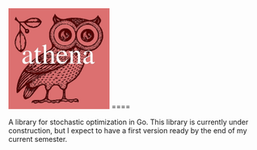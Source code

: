 <img src="https://github.com/dtnewman/athena/blob/master/Logo2.jpg?raw=true" alt="athena_logo"  height="200" width="200">
====

A library for stochastic optimization in Go. This library is currently under construction, but I expect to have a first version ready by the end of my current semester.
